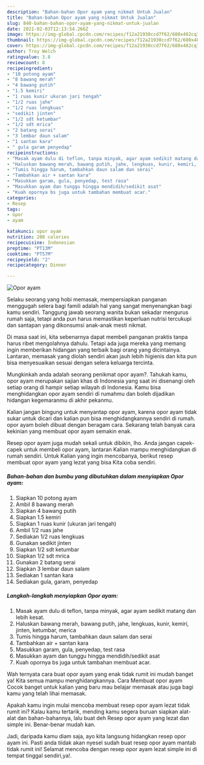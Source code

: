 ```yaml
---
description: "Bahan-bahan Opor ayam yang nikmat Untuk Jualan"
title: "Bahan-bahan Opor ayam yang nikmat Untuk Jualan"
slug: 840-bahan-bahan-opor-ayam-yang-nikmat-untuk-jualan
date: 2021-02-03T12:13:54.266Z
image: https://img-global.cpcdn.com/recipes/f12a21930ccd7f62/680x482cq70/opor-ayam-foto-resep-utama.jpg
thumbnail: https://img-global.cpcdn.com/recipes/f12a21930ccd7f62/680x482cq70/opor-ayam-foto-resep-utama.jpg
cover: https://img-global.cpcdn.com/recipes/f12a21930ccd7f62/680x482cq70/opor-ayam-foto-resep-utama.jpg
author: Troy Welch
ratingvalue: 3.8
reviewcount: 8
recipeingredient:
- "10 potong ayam"
- "8 bawang merah"
- "4 bawang putih"
- "1.5 kemiri"
- "1 ruas kunir ukuran jari tengah"
- "1/2 ruas jahe"
- "1/2 ruas lengkuas"
- "sedikit jinten"
- "1/2 sdt ketumbar"
- "1/2 sdt mrica"
- "2 batang serai"
- "3 lembar daun salam"
- "1 santan kara"
- " gula garam penyedap"
recipeinstructions:
- "Masak ayam dulu di teflon, tanpa minyak, agar ayam sedikit matang dan lebih kesat."
- "Haluskan bawang merah, bawang putih, jahe, lengkuas, kunir, kemiri, jinten, ketumbar, merica"
- "Tumis hingga harum, tambahkan daun salam dan serai"
- "Tambahkan air + santan kara"
- "Masukkan garam, gula, penyedap, test rasa"
- "Masukkan ayam dan tunggu hingga mendidih/sedikit asat"
- "Kuah opornya bs juga untuk tambahan membuat acar."
categories:
- Resep
tags:
- opor
- ayam

katakunci: opor ayam 
nutrition: 208 calories
recipecuisine: Indonesian
preptime: "PT13M"
cooktime: "PT57M"
recipeyield: "2"
recipecategory: Dinner

---
```



![Opor ayam](https://img-global.cpcdn.com/recipes/f12a21930ccd7f62/680x482cq70/opor-ayam-foto-resep-utama.jpg)

Selaku seorang yang hobi memasak, mempersiapkan panganan menggugah selera bagi famili adalah hal yang sangat menyenangkan bagi kamu sendiri. Tanggung jawab seorang  wanita bukan sekadar mengurus rumah saja, tetapi anda pun harus memastikan keperluan nutrisi tercukupi dan santapan yang dikonsumsi anak-anak mesti nikmat.

Di masa  saat ini, kita sebenarnya dapat membeli panganan praktis tanpa harus ribet mengolahnya dahulu. Tetapi ada juga mereka yang memang ingin memberikan hidangan yang terbaik bagi orang yang dicintainya. Lantaran, memasak yang diolah sendiri akan jauh lebih higienis dan kita pun bisa menyesuaikan sesuai dengan selera keluarga tercinta. 



Mungkinkah anda adalah seorang penikmat opor ayam?. Tahukah kamu, opor ayam merupakan sajian khas di Indonesia yang saat ini disenangi oleh setiap orang di hampir setiap wilayah di Indonesia. Kamu bisa menghidangkan opor ayam sendiri di rumahmu dan boleh dijadikan hidangan kegemaranmu di akhir pekanmu.

Kalian jangan bingung untuk menyantap opor ayam, karena opor ayam tidak sukar untuk dicari dan kalian pun bisa menghidangkannya sendiri di rumah. opor ayam boleh dibuat dengan beragam cara. Sekarang telah banyak cara kekinian yang membuat opor ayam semakin enak.

Resep opor ayam juga mudah sekali untuk dibikin, lho. Anda jangan capek-capek untuk membeli opor ayam, lantaran Kalian mampu menghidangkan di rumah sendiri. Untuk Kalian yang ingin mencobanya, berikut resep membuat opor ayam yang lezat yang bisa Kita coba sendiri.

<!--inarticleads1-->

##### Bahan-bahan dan bumbu yang dibutuhkan dalam menyiapkan Opor ayam:

1. Siapkan 10 potong ayam
1. Ambil 8 bawang merah
1. Siapkan 4 bawang putih
1. Siapkan 1.5 kemiri
1. Siapkan 1 ruas kunir (ukuran jari tengah)
1. Ambil 1/2 ruas jahe
1. Sediakan 1/2 ruas lengkuas
1. Gunakan sedikit jinten
1. Siapkan 1/2 sdt ketumbar
1. Siapkan 1/2 sdt mrica
1. Gunakan 2 batang serai
1. Siapkan 3 lembar daun salam
1. Sediakan 1 santan kara
1. Sediakan  gula, garam, penyedap




<!--inarticleads2-->

##### Langkah-langkah menyiapkan Opor ayam:

1. Masak ayam dulu di teflon, tanpa minyak, agar ayam sedikit matang dan lebih kesat.
1. Haluskan bawang merah, bawang putih, jahe, lengkuas, kunir, kemiri, jinten, ketumbar, merica
1. Tumis hingga harum, tambahkan daun salam dan serai
1. Tambahkan air + santan kara
1. Masukkan garam, gula, penyedap, test rasa
1. Masukkan ayam dan tunggu hingga mendidih/sedikit asat
1. Kuah opornya bs juga untuk tambahan membuat acar.




Wah ternyata cara buat opor ayam yang enak tidak rumit ini mudah banget ya! Kita semua mampu menghidangkannya. Cara Membuat opor ayam Cocok banget untuk kalian yang baru mau belajar memasak atau juga bagi kamu yang telah lihai memasak.

Apakah kamu ingin mulai mencoba membuat resep opor ayam lezat tidak rumit ini? Kalau kamu tertarik, mending kamu segera buruan siapkan alat-alat dan bahan-bahannya, lalu buat deh Resep opor ayam yang lezat dan simple ini. Benar-benar mudah kan. 

Jadi, daripada kamu diam saja, ayo kita langsung hidangkan resep opor ayam ini. Pasti anda tiidak akan nyesel sudah buat resep opor ayam mantab tidak rumit ini! Selamat mencoba dengan resep opor ayam lezat simple ini di tempat tinggal sendiri,ya!.

